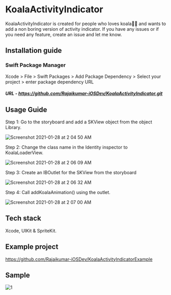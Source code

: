 # KoalaActivityIndicator

KoalaActivityIndicator is created for people who loves koala🐨💙 and wants to add a non boring version of activity indicator.
If you have any issues or if you need any feature, create an issue and let me know.

## Installation guide

### Swift Package Manager

Xcode > File > Swift Packages > Add Package Dependency > Select your project > enter package dependency URL

##### URL - https://github.com/Rajaikumar-iOSDev/KoalaActivityIndicator.git

## Usage Guide

Step 1: Go to the storyboard and add a SKView object from the object Library.

![Screenshot 2021-01-28 at 2 04 50 AM](https://user-images.githubusercontent.com/22410262/106051218-2dc12080-610e-11eb-9876-9ec37c8a806f.png)

Step 2: Change the class name in the Identity inspector to KoalaLoaderView.

![Screenshot 2021-01-28 at 2 06 09 AM](https://user-images.githubusercontent.com/22410262/106051216-2d288a00-610e-11eb-8ecd-74861f062f87.png)

Step 3: Create an IBOutlet for the SKView from the storyboard

![Screenshot 2021-01-28 at 2 06 32 AM](https://user-images.githubusercontent.com/22410262/106051213-2bf75d00-610e-11eb-92af-5e4b452e02e4.png)

Step 4: Call addKoalaAnimation() using the outlet.

![Screenshot 2021-01-28 at 2 07 00 AM](https://user-images.githubusercontent.com/22410262/106051144-1124e880-610e-11eb-80f3-3b4d16403ef6.png)

## Tech stack

Xcode, UIKit & SpriteKit.

## Example project

https://github.com/Rajaikumar-iOSDev/KoalaActivityIndicatorExample

## Sample


![1](https://github.com/Rajaikumar-iOSDev/KoalaActivityIndicatorExample/blob/main/Koala%20Activity%20Indicator.gif)
